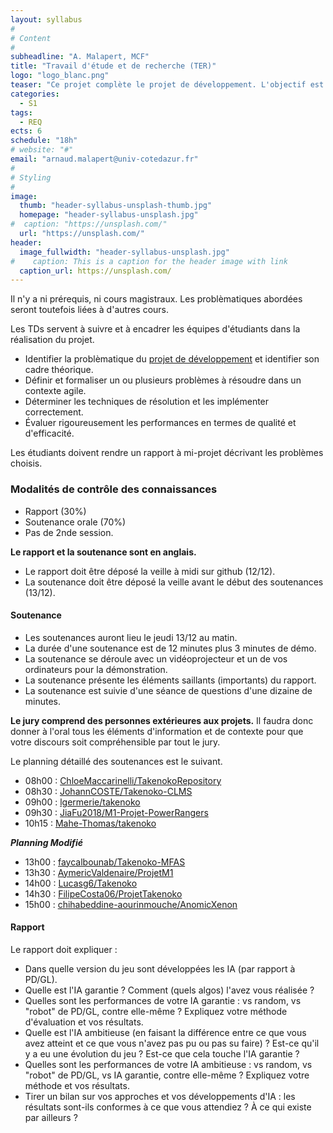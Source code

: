 ```yaml
---
layout: syllabus
#
# Content
#
subheadline: "A. Malapert, MCF"
title: "Travail d'étude et de recherche (TER)"
logo: "logo_blanc.png"
teaser: "Ce projet complète le projet de développement. L'objectif est de comprendre, formaliser, analyser, et répondre aux besoins du logiciel en termes de structures de données, d'algorithmes, d'aide à la décision, ou même d'intelligence artificielle."
categories:
  - S1
tags:
  - REQ
ects: 6
schedule: "18h"
# website: "#"
email: "arnaud.malapert@univ-cotedazur.fr"
#
# Styling
#
image:
  thumb: "header-syllabus-unsplash-thumb.jpg"
  homepage: "header-syllabus-unsplash.jpg"
#  caption: "https://unsplash.com/"
  url: "https://unsplash.com/"
header:
  image_fullwidth: "header-syllabus-unsplash.jpg"
#    caption: This is a caption for the header image with link
  caption_url: https://unsplash.com/  
---
```



Il n'y a ni prérequis, ni cours magistraux.
Les problèmatiques abordées seront toutefois liées à d'autres cours.

 
Les TDs servent à suivre et à encadrer les équipes d'étudiants dans la réalisation du projet.
 - Identifier la problèmatique du [projet de développement](../projet-developpement/) et identifier son cadre théorique.
 - Définir et formaliser un ou plusieurs problèmes à résoudre dans un contexte agile.
 - Déterminer les techniques de résolution et les implémenter correctement.
 - Évaluer rigoureusement les performances en termes de qualité et d'efficacité.

Les étudiants doivent rendre un rapport à mi-projet décrivant les problèmes choisis.

### Modalités de contrôle des connaissances ###

 - Rapport (30%)
 - Soutenance orale (70%) 
 - Pas de 2nde session.

**Le rapport et la soutenance sont en anglais.**
- Le rapport doit être déposé la veille à midi sur github (12/12).
- La soutenance doit être déposé la veille avant le début des soutenances (13/12).

#### Soutenance ####

- Les soutenances auront lieu le jeudi 13/12 au matin.
- La durée d'une soutenance est de 12 minutes plus 3 minutes de démo.
- La soutenance se déroule avec un vidéoprojecteur et un de vos ordinateurs pour la démonstration.
- La soutenance présente les éléments saillants (importants) du rapport.
- La soutenance est suivie d'une séance de questions d'une dizaine de minutes.

**Le jury comprend des personnes extérieures aux projets.**
Il faudra donc donner à l'oral tous les éléments d'information et de contexte pour que votre discours soit compréhensible par tout le jury.

Le planning détaillé des soutenances est le suivant.

- 08h00 : [ChloeMaccarinelli/TakenokoRepository](https://github.com/ChloeMaccarinelli/TakenokoRepository)
- 08h30 : [JohannCOSTE/Takenoko-CLMS](https://github.com/JohannCOSTE/Takenoko-CLMS)
- 09h00 : [lgermerie/takenoko](https://github.com/lgermerie/takenoko)
- 09h30 : [JiaFu2018/M1-Projet-PowerRangers](https://github.com/JiaFu2018/M1-Projet-PowerRangers)
- 10h15 : [Mahe-Thomas/takenoko](https://github.com/Mahe-Thomas/takenoko)

**_Planning Modifié_**

- 13h00 : [faycalbounab/Takenoko-MFAS](https://github.com/faycalbounab/Takenoko-MFAS)
- 13h30 : [AymericValdenaire/ProjetM1](https://github.com/AymericValdenaire/ProjetM1)
- 14h00 : [Lucasg6/Takenoko](https://github.com/Lucasg6/Takenoko)
- 14h30 : [FilipeCosta06/ProjetTakenoko](https://github.com/FilipeCosta06/ProjetTakenoko)
- 15h00 : [chihabeddine-aourinmouche/AnomicXenon](https://github.com/chihabeddine-aourinmouche/AnomicXenon)




#### Rapport ####

Le rapport doit expliquer :

- Dans quelle version du jeu sont développées les IA (par rapport à PD/GL).
- Quelle est l'IA garantie ? Comment (quels algos) l'avez vous réalisée ?
- Quelles sont les performances de votre IA garantie : vs random, vs "robot" de PD/GL, contre elle-même ? Expliquez votre méthode d'évaluation et vos résultats.
- Quelle est l'IA ambitieuse (en faisant la différence entre ce que vous avez atteint et ce que vous n'avez pas pu ou pas su faire) ? Est-ce qu'il y a eu une évolution du jeu ? Est-ce que cela touche l'IA garantie ?
- Quelles sont les performances de votre IA ambitieuse : vs random, vs "robot" de PD/GL, vs IA garantie, contre elle-même ? Expliquez votre méthode et vos résultats.
- Tirer un bilan sur vos approches et vos développements d'IA : les résultats sont-ils conformes à ce que vous attendiez ? À ce qui existe par ailleurs ?





